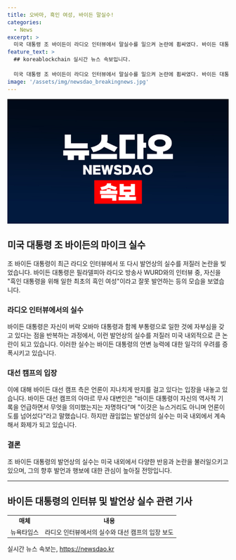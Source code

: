```yaml
---
title: 오바마, 흑인 여성, 바이든 말실수!
categories:
  - News
excerpt: >
  미국 대통령 조 바이든이 라디오 인터뷰에서 말실수를 일으켜 논란에 휩싸였다. 바이든 대통령은 흑인 대통령을 위한 최초의 흑인 여성이라고 잘못 발언했으며, 연설 도중에도 말을 더듬는 모습을 보였다. 바이든 대통령 캠프는 이에 대해 언론이 과도하게 딴지를 거는 것이라며 비판하고 있다. 논란은 계속될 전망이다. (사진=)
feature_text: >
  ## koreablockchain 실시간 뉴스 속보입니다.

  미국 대통령 조 바이든이 라디오 인터뷰에서 말실수를 일으켜 논란에 휩싸였다. 바이든 대통령은 흑인 대통령을 위한 최초의 흑인 여성이라고 잘못 발언했으며, 연설 도중에도 말을 더듬는 모습을 보였다. 바이든 대통령 캠프는 이에 대해 언론이 과도하게 딴지를 거는 것이라며 비판하고 있다. 논란은 계속될 전망이다. (사진=)
image: '/assets/img/newsdao_breakingnews.jpg'
---
```


<p><img src="/assets/img/newsdao_breakingnews.jpg" alt="koreablockchain 속보" /></p>

<h2 data-ke-size="size26">미국 대통령 조 바이든의 마이크 실수</h2>

<p data-ke-size="size16">조 바이든 대통령이 최근 라디오 인터뷰에서 또 다시 발언상의 실수를 저질러 논란을 빚었습니다. 바이든 대통령은 필라델피아 라디오 방송사 WURD와의 인터뷰 중, 자신을 "흑인 대통령을 위해 일한 최초의 흑인 여성"이라고 잘못 발언하는 등의 모습을 보였습니다.</p>

<h3>라디오 인터뷰에서의 실수</h3>

<p data-ke-size="size16">바이든 대통령은 자신이 버락 오바마 대통령과 함께 부통령으로 일한 것에 자부심을 갖고 있다는 점을 반복하는 과정에서, 이런 발언상의 실수를 저질러 미국 내외적으로 큰 논란이 되고 있습니다. 이러한 실수는 바이든 대통령의 언변 능력에 대한 일각의 우려를 증폭시키고 있습니다.</p>

<h3>대선 캠프의 입장</h3>

<p data-ke-size="size16">이에 대해 바이든 대선 캠프 측은 언론이 지나치게 딴지를 걸고 있다는 입장을 내놓고 있습니다. 바이든 대선 캠프의 아마르 무사 대변인은 "바이든 대통령이 자신의 역사적 기록을 언급하면서 무엇을 의미했는지는 자명하다"며 "이것은 뉴스거리도 아니며 언론이 도를 넘어섰다"라고 말했습니다. 하지만 끊임없는 발언상의 실수는 미국 내외에서 계속해서 화제가 되고 있습니다.</p>

<h3>결론</h3>

<p data-ke-size="size16">조 바이든 대통령의 발언상의 실수는 미국 내외에서 다양한 반응과 논란을 불러일으키고 있으며, 그의 향후 발언과 행보에 대한 관심이 높아질 전망입니다.</p>

<hr>

<h2 data-ke-size="size26">바이든 대통령의 인터뷰 및 발언상 실수 관련 기사</h2>

<table>
  <tbody>
    <tr>
      <td style="text-align: center; height: 17px;"><b>매체</b></td>
      <td style="text-align: center; height: 17px;"><b>내용</b></td>
    </tr>
    <tr>
      <td style="text-align: center; height: 17px;">뉴욕타임스</td>
      <td style="text-align: center; height: 17px;">라디오 인터뷰에서의 실수와 대선 캠프의 입장 보도</td>
    </tr>
  </tbody>
</table>
실시간 뉴스 속보는, <a href="https://newsdao.kr" rel="dofollow">https://newsdao.kr</a>


